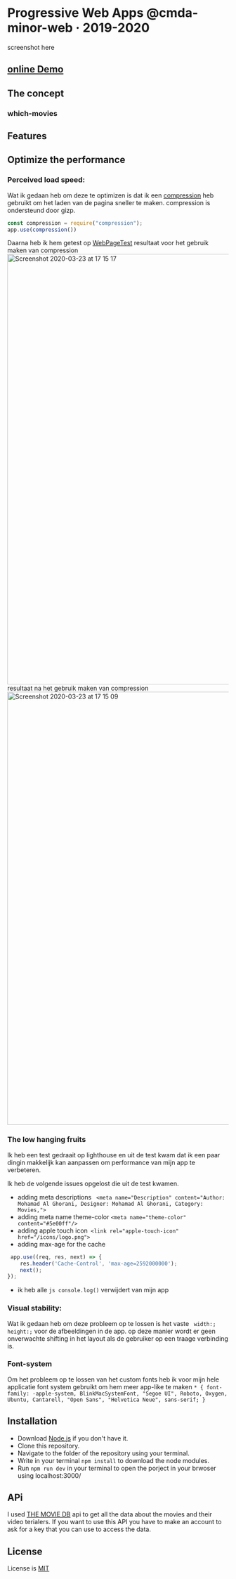 # Progressive Web Apps @cmda-minor-web · 2019-2020
screenshot here
## [online Demo](https://which-movies.herokuapp.com/movies)
## The concept
### which-movies
## Features
## Optimize the performance
### Perceived load speed:
Wat ik gedaan heb om deze te optimizen is dat ik een [compression](https://github.com/expressjs/compression) heb gebruikt om het laden van de pagina sneller te maken.
compression is ondersteund door gizp.
```js
const compression = require("compression");
app.use(compression())
```
Daarna heb ik hem getest op [WebPageTest](https://www.webpagetest.org/)
resultaat voor het gebruik maken van compression 
<img width="980" alt="Screenshot 2020-03-23 at 17 15 17" src="https://user-images.githubusercontent.com/45425087/77338429-a60ac880-6d2a-11ea-89cb-c0b3dcd56b9c.png">
resultaat na het gebruik maken van compression 
<img width="986" alt="Screenshot 2020-03-23 at 17 15 09" src="https://user-images.githubusercontent.com/45425087/77338481-b7ec6b80-6d2a-11ea-9fd3-eec89f266950.png">
### The low hanging fruits
Ik heb een test gedraait op lighthouse en uit de test kwam dat ik een paar dingin makkelijk kan aanpassen om performance van mijn app te verbeteren.

Ik heb de volgende issues opgelost die uit de test kwamen.
- adding meta descriptions ``` <meta name="Description" content="Author: Mohamad Al Ghorani,
	Designer: Mohamad Al Ghorani, Category: Movies,">```
- adding meta name theme-color 		``` <meta name="theme-color" content="#5e00ff"/> ```
- adding apple touch icon``` <link rel="apple-touch-icon" href="/icons/logo.png">```
- adding max-age for the cache 
```js
 app.use((req, res, next) => {
    res.header('Cache-Control', 'max-age=2592000000');
    next();
});
```
- ik heb alle ```js console.log()``` verwijdert van mijn app
### Visual stability:
Wat ik gedaan heb om deze probleem op te lossen is het vaste ``` width:;  height:;``` voor de afbeeldingen in de app.
op deze manier wordt er geen onverwachte shifting in het layout als de gebruiker op een traage verbinding is.

### Font-system
Om het probleem op te lossen van het custom fonts heb ik voor mijn hele applicatie font system gebruikt 
om hem meer app-like te maken ```* {
  font-family: -apple-system, BlinkMacSystemFont, "Segoe UI", Roboto, Oxygen,
    Ubuntu, Cantarell, "Open Sans", "Helvetica Neue", sans-serif;
}```
## Installation
- Download [Node.js](https://nodejs.org/en/) if you don't have it. 
- Clone this repository.
- Navigate to the folder of the repository using your terminal.
- Write in your terminal ```npm install``` to download the node modules.
- Run ``` npm run dev ``` in your terminal to open the porject in your brwoser using localhost:3000/

## APi
I used [THE MOVIE DB](https://www.themoviedb.org/?language=en-US) api to get all the data about the movies and their video terialers.
If you want to use this API you have to make an account to ask for a key that you can use to access the data.

## License
License is [MIT](https://github.com/MohamadAlGhorani/progressive-web-apps-1920/blob/master/LICENSE) 
